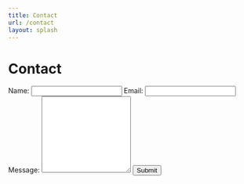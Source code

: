 ```yaml
---
title: Contact
url: /contact
layout: splash
---
```



<form action="https://formspree.io/ffaero@ffaero.com" method="POST">
    <h1>Contact</h1>
    <label for="Name">Name:</label>
    <input type="text" name="Name" />
    <label for="_replyto">Email:</label>
    <input type="email" name="_replyto" />
    <label for="message">Message:</label>
    <textarea name="message" rows="10"></textarea>
    <button type="submit" class="btn btn--primary">Submit</button>
</form>
